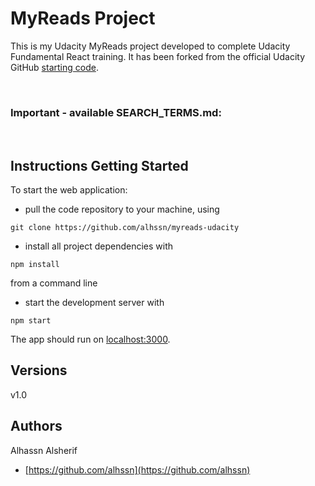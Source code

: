 # MyReads Project

This is my Udacity MyReads project developed to complete Udacity Fundamental React training. It has been forked from the official Udacity GitHub [starting code](https://github.com/alhssn/myreads-udacity).

<br>

### Important - available SEARCH_TERMS.md:
<br>



## Instructions Getting Started

To start the web application:
* pull the code repository to your machine, using 
```
git clone https://github.com/alhssn/myreads-udacity
```
* install all project dependencies with 
```
npm install
```
from a command line
* start the development server with 
```
npm start
```

The app should run on [localhost:3000](http://localhost:3000/).


## Versions

v1.0


## Authors

Alhassn Alsherif

- [https://github.com/alhssn](https://github.com/alhssn)

